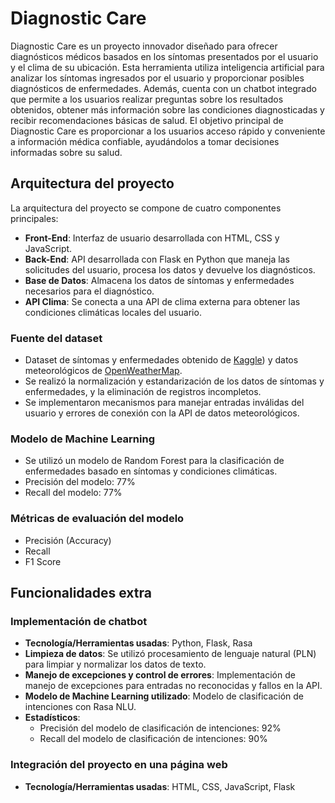 # Diagnostic Care 

Diagnostic Care es un proyecto innovador diseñado para ofrecer diagnósticos médicos basados en los síntomas presentados por el usuario y el clima de su ubicación. Esta herramienta utiliza inteligencia artificial para analizar los síntomas ingresados por el usuario y proporcionar posibles diagnósticos de enfermedades. Además, cuenta con un chatbot integrado que permite a los usuarios realizar preguntas sobre los resultados obtenidos, obtener más información sobre las condiciones diagnosticadas y recibir recomendaciones básicas de salud. El objetivo principal de Diagnostic Care es proporcionar a los usuarios acceso rápido y conveniente a información médica confiable, ayudándolos a tomar decisiones informadas sobre su salud.


## Arquitectura del proyecto

La arquitectura del proyecto se compone de cuatro componentes principales:
- **Front-End**: Interfaz de usuario desarrollada con HTML, CSS y JavaScript.
- **Back-End**: API desarrollada con Flask en Python que maneja las solicitudes del usuario, procesa los datos y devuelve los diagnósticos.
- **Base de Datos**: Almacena los datos de síntomas y enfermedades necesarios para el diagnóstico.
- **API Clima**: Se conecta a una API de clima externa para obtener las condiciones climáticas locales del usuario.


### Fuente del dataset
- Dataset de síntomas y enfermedades obtenido de [Kaggle](https://www.kaggle.com/)) y datos meteorológicos de [OpenWeatherMap](https://openweathermap.org/).
- Se realizó la normalización y estandarización de los datos de síntomas y enfermedades, y la eliminación de registros incompletos.
- Se implementaron mecanismos para manejar entradas inválidas del usuario y errores de conexión con la API de datos meteorológicos.

### Modelo de Machine Learning 
- Se utilizó un modelo de Random Forest para la clasificación de enfermedades basado en síntomas y condiciones climáticas.
- Precisión del modelo: 77%
- Recall del modelo: 77%
  

### Métricas de evaluación del modelo
- Precisión (Accuracy)
- Recall
- F1 Score

## Funcionalidades extra

### Implementación de chatbot
- **Tecnología/Herramientas usadas**: Python, Flask, Rasa
- **Limpieza de datos**: Se utilizó procesamiento de lenguaje natural (PLN) para limpiar y normalizar los datos de texto.
- **Manejo de excepciones y control de errores**: Implementación de manejo de excepciones para entradas no reconocidas y fallos en la API.
- **Modelo de Machine Learning utilizado**: Modelo de clasificación de intenciones con Rasa NLU.
- **Estadísticos**:
  - Precisión del modelo de clasificación de intenciones: 92%
  - Recall del modelo de clasificación de intenciones: 90%

### Integración del proyecto en una página web
- **Tecnología/Herramientas usadas**: HTML, CSS, JavaScript, Flask
